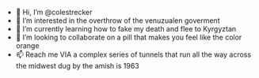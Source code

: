 - 👋 Hi, I’m @colestrecker
- 👀 I’m interested in the overthrow of the venuzualen goverment 
- 🌱 I’m currently learning how to fake my death and flee to Kyrgyztan
- 💞️ I’m looking to collaborate on a pill that makes you feel like the color orange 
- 📫 Reach me VIA a complex series of tunnels that run all the way across the midwest dug by the amish is 1963

<!---
colestrecker/colestrecker is a ✨ special ✨ repository because its `README.md` (this file) appears on your GitHub profile.
You can click the Preview link to take a look at your changes.
--->
